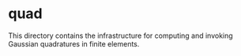 # quad

This directory contains the infrastructure for computing and invoking Gaussian quadratures in finite elements.